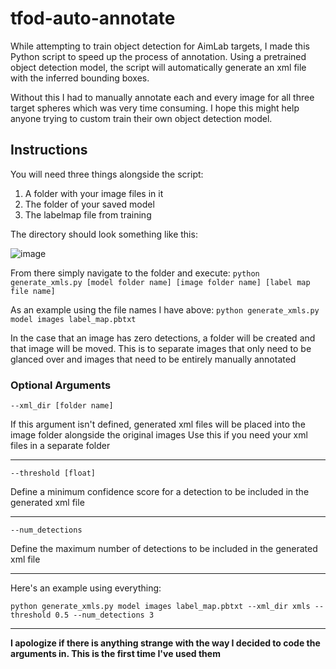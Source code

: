 # tfod-auto-annotate
While attempting to train object detection for AimLab targets, I made this Python script to speed up the process of annotation. Using a pretrained object detection model, the script will automatically generate an xml file with the inferred bounding boxes. 

Without this I had to manually annotate each and every image for all three target spheres which was very time consuming. I hope this might help anyone trying to custom train their own object detection model. 

## Instructions

You will need three things alongside the script: 
1. A folder with your image files in it
2. The folder of your saved model
3. The labelmap file from training

The directory should look something like this:

![image](https://user-images.githubusercontent.com/64398319/180567229-6fbb2567-61f1-4314-9843-a884c1ba99a5.png)

From there simply navigate to the folder and execute:
`python generate_xmls.py [model folder name] [image folder name] [label map file name]`

As an example using the file names I have above:
`python generate_xmls.py model images label_map.pbtxt`

In the case that an image has zero detections, a folder will be created and that image will be moved. This is to separate images that only need to be glanced over and images that need to be entirely manually annotated

### Optional Arguments
 
`--xml_dir [folder name]`

If this argument isn't defined, generated xml files will be placed into the image folder alongside the original images
Use this if you need your xml files in a separate folder
 ***
 
`--threshold [float]`

Define a minimum confidence score for a detection to be included in the generated xml file
 ***
 
`--num_detections`

Define the maximum number of detections to be included in the generated xml file
***

Here's an example using everything:

`python generate_xmls.py model images label_map.pbtxt --xml_dir xmls --threshold 0.5 --num_detections 3`

***

**I apologize if there is anything strange with the way I decided to code the arguments in. This is the first time I've used them**
